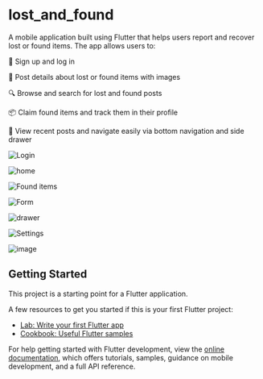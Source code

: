# lost_and_found

A mobile application built using Flutter that helps users report and recover lost or found items. The app allows users to:

🔑 Sign up and log in

📝 Post details about lost or found items with images

🔍 Browse and search for lost and found posts

📦 Claim found items and track them in their profile

🎯 View recent posts and navigate easily via bottom navigation and side drawer


![Login](https://github.com/user-attachments/assets/8a6f4553-aad8-4b27-b069-90cbbcac9cde)

![home](https://github.com/user-attachments/assets/a51f9fa0-e8dc-4877-93b9-b94ae7fb9ead)

![Found items](https://github.com/user-attachments/assets/2298232e-faf8-4e46-81c8-b7e2bae9d8be)

![Form](https://github.com/user-attachments/assets/24f1b4b7-fe29-47cd-b4a0-cc02184cca6f)

![drawer](https://github.com/user-attachments/assets/3cbbe74d-7216-4db2-8c36-8cb3493d5701)

![Settings](https://github.com/user-attachments/assets/1ac778ab-0af1-4a4c-8697-9029b33af529)

![image](https://github.com/user-attachments/assets/a3cf3b51-18bd-4baf-b808-aa98d9bbe4c8)


## Getting Started

This project is a starting point for a Flutter application.

A few resources to get you started if this is your first Flutter project:

- [Lab: Write your first Flutter app](https://docs.flutter.dev/get-started/codelab)
- [Cookbook: Useful Flutter samples](https://docs.flutter.dev/cookbook)

For help getting started with Flutter development, view the
[online documentation](https://docs.flutter.dev/), which offers tutorials,
samples, guidance on mobile development, and a full API reference.

